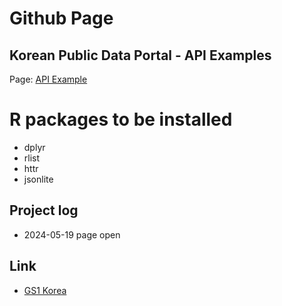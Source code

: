 # Github Page
## Korean Public Data Portal - API Examples
Page: [API Example](https://drtagkim.github.io/foodbiz/api.nb.html)

# R packages to be installed

- dplyr
- rlist
- httr
- jsonlite

## Project log

- 2024-05-19 page open

## Link
- [GS1 Korea](https://www.gs1kr.org/front/main/appl/main.asp)